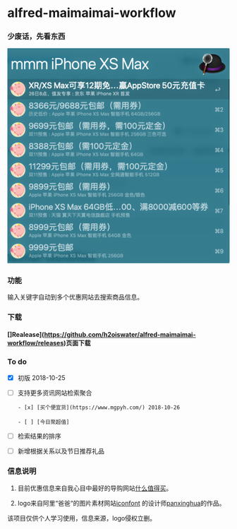 # alfred-maimaimai-workflow

### 少废话，先看东西

![ss1](ScreenShots/ss1.png)

### 功能

输入关键字自动到多个优惠网站去搜索商品信息。

### 下载

#### []Realease](https://github.com/h2oiswater/alfred-maimaimai-workflow/releases)页面下载

### To do

- [x] 初版 2018-10-25

- [ ] 支持更多资讯网站检索聚合

      - [x] [买个便宜货](https://www.mgpyh.com/) 2018-10-26

      - [ ] [今日聚超值]

- [ ] 检索结果的排序

- [ ] 新增根据关系以及节日推荐礼品

### 信息说明

1. 目前优惠信息来自我心目中最好的导购网站[什么值得买](https://www.smzdm.com/)。

2. logo来自阿里“爸爸“的图片素材网站[iconfont](http://iconfont.cn) 的设计师[panxinghua](http://iconfont.cn/user/detail?spm=a313x.7781069.0.d214f71f6&uid=1010000)的作品。

该项目仅供个人学习使用，信息来源，logo侵权立删。
